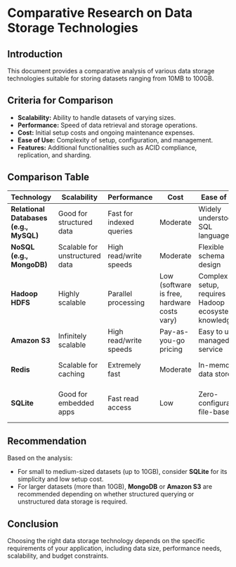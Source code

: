 # Comparative Research on Data Storage Technologies

## Introduction

This document provides a comparative analysis of various data storage technologies suitable for storing datasets ranging from 10MB to 100GB.

## Criteria for Comparison

- **Scalability:** Ability to handle datasets of varying sizes.
- **Performance:** Speed of data retrieval and storage operations.
- **Cost:** Initial setup costs and ongoing maintenance expenses.
- **Ease of Use:** Complexity of setup, configuration, and management.
- **Features:** Additional functionalities such as ACID compliance, replication, and sharding.

## Comparison Table

| Technology         | Scalability           | Performance            | Cost                  | Ease of Use           | Features                  |
|--------------------|-----------------------|------------------------|-----------------------|------------------------|---------------------------|
| **Relational Databases (e.g., MySQL)** | Good for structured data | Fast for indexed queries | Moderate              | Widely understood, SQL language | ACID compliance, transactions |
| **NoSQL (e.g., MongoDB)** | Scalable for unstructured data | High read/write speeds | Moderate              | Flexible schema design  | Replication, sharding      |
| **Hadoop HDFS**    | Highly scalable        | Parallel processing    | Low (software is free, hardware costs vary) | Complex setup, requires Hadoop ecosystem knowledge | Fault tolerance, distributed computing |
| **Amazon S3**       | Infinitely scalable    | High read/write speeds | Pay-as-you-go pricing | Easy to use, managed service | Object storage, durability |
| **Redis**           | Scalable for caching   | Extremely fast         | Moderate              | In-memory data store   | Key-value store, pub/sub   |
| **SQLite**          | Good for embedded apps | Fast read access       | Low                   | Zero-configuration, file-based | ACID compliance, single-file database |

## Recommendation

Based on the analysis:
- For small to medium-sized datasets (up to 10GB), consider **SQLite** for its simplicity and low setup cost.
- For larger datasets (more than 10GB), **MongoDB** or **Amazon S3** are recommended depending on whether structured querying or unstructured data storage is required.

## Conclusion

Choosing the right data storage technology depends on the specific requirements of your application, including data size, performance needs, scalability, and budget constraints.

